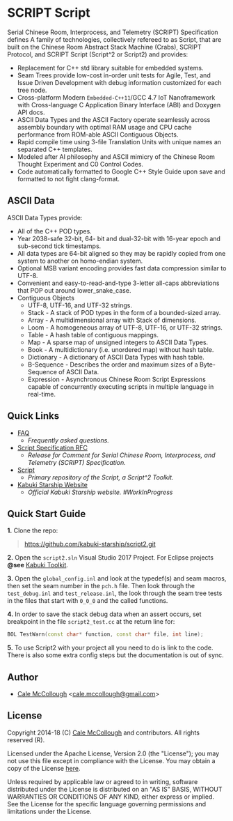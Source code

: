 # SCRIPT Script

Serial Chinese Room, Interprocess, and Telemetry (SCRIPT) Specification defines A family of technologies, collectively refereed to as Script, that are built on the Chinese Room Abstract Stack Machine (Crabs), SCRIPT Protocol, and SCRIPT Script (Script^2 or Script2) and provides:

* Replacement for C++ std library suitable for embedded systems.
* Seam Trees provide low-cost in-order unit tests for Agile, Test, and Issue Driven Development with debug information customized for each tree node.
* Cross-platform Modern `Embedded-C++11`/GCC 4.7 IoT Nanoframework with Cross-language C Application Binary Interface (ABI) and Doxygen API docs.
* ASCII Data Types and the ASCII Factory operate seamlessly across assembly boundary with optimal RAM usage and CPU cache performance from ROM-able ASCII Contiguous Objects.
* Rapid compile time using 3-file Translation Units with unique names an separated C++ templates.
* Modeled after AI philosophy and ASCII mimicry of the Chinese Room Thought Experiment and C0 Control Codes.
* Code automatically formatted to Google C++ Style Guide upon save and formatted to not fight clang-format.

## ASCII Data

ASCII Data Types provide:

* All of the C++ POD types.
* Year 2038-safe 32-bit, 64- bit and dual-32-bit with 16-year epoch and sub-second tick timestamps.
* All data types are 64-bit aligned so they may be rapidly copied from one system to another on homo-endian system.
* Optional MSB variant encoding provides fast data compression similar to UTF-8.
* Convenient and easy-to-read-and-type 3-letter all-caps abbreviations that POP out around lower_snake_case.
* Contiguous Objects
  * UTF-8, UTF-16, and UTF-32 strings.
  * Stack - A stack of POD types in the form of a bounded-sized array.
  * Array - A multidimensional array with Stack of dimensions.
  * Loom - A homogeneous array of UTF-8, UTF-16, or UTF-32 strings.
  * Table - A hash table of contiguous mappings.
  * Map - A sparse map of unsigned integers to ASCII Data Types.
  * Book - A multidictionary (i.e. unordered map) without hash table.
  * Dictionary - A dictionary of ASCII Data Types with hash table.
  * B-Sequence - Describes the order and maximum sizes of a Byte-Sequence of ASCII Data.
  * Expression - Asynchronous Chinese Room Script Expressions capable of concurrently executing scripts in multiple language in real-time.

## Quick Links

* [FAQ](https://github.com/kabuki-starship/script/blob/master/docs/readme.md)
  - *Frequently asked questions.*
* [Script Specification RFC](https://github.com/kabuki-starship/script2/blob/master/docs/script_specification_rfc.md)
  - *Release for Comment for Serial Chinese Room, Interprocess, and Telemetry (SCRIPT) Specification.*
* [Script](https://github.com/kabuki-starship/kabuki-toolkit)
  - *Primary repository of the Script, a Script^2 Toolkit.*
* [Kabuki Starship Website](https://kabuki-starship.github.io/)
  - *Official Kabuki Starship website. #WorkInProgress*

## Quick Start Guide

**1.** Clone the repo:

> https://github.com/kabuki-starship/script2.git

**2.** Open the `script2.sln` Visual Studio 2017 Project. For Eclipse projects **@see** [Kabuki Toolkit](https://github.com/kabuki-starship/kabuki-toolkit).

**3.** Open the `global_config.inl` and look at the typedef(s) and seam macros, then set the seam number in the `pch.h` file. Then look through the `test_debug.inl` and `test_release.inl`, the look through the seam tree tests in the files that start with `0_0_0` and the called functions.

**4.** In order to save the stack debug data when an assert occurs, set breakpoint in the file `script2_test.cc` at the return line for:
```C++
BOL TestWarn(const char* function, const char* file, int line);
```

**5.** To use Script2 with your project all you need to do is link to the code. There is also some extra config steps but the documentation is out of sync.

## Author

* [Cale McCollough](https://calemccollough.github.io) <[cale.mccollough@gmail.com](mailto:cale.mccollough@gmail.com)>

## License

Copyright 2014-18 (C) [Cale McCollough](mailto:calemccollough@gmail.com) and contributors. All rights reserved (R).

Licensed under the Apache License, Version 2.0 (the "License"); you may not use this file except in compliance with the License. You may obtain a copy of the License [here](http://www.apache.org/licenses/LICENSE-2.0).

Unless required by applicable law or agreed to in writing, software distributed under the License is distributed on an "AS IS" BASIS, WITHOUT WARRANTIES OR CONDITIONS OF ANY KIND, either express or implied. See the License for the specific language governing permissions and limitations under the License.

